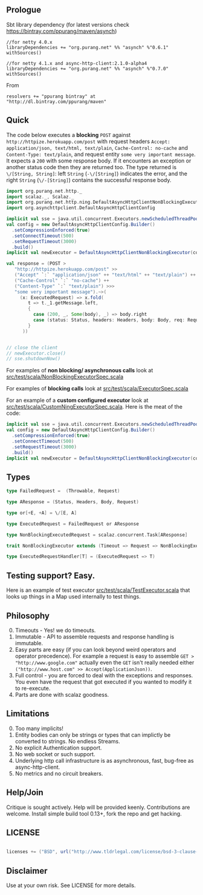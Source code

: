 ## Prologue

Sbt library dependency  (for latest versions check https://bintray.com/ppurang/maven/asynch)

    //for netty 4.0.x
    libraryDependencies += "org.purang.net" %% "asynch" %"0.6.1" withSources()

    //for netty 4.1.x and async-http-client:2.1.0-alpha4
    libraryDependencies += "org.purang.net" %% "asynch" %"0.7.0" withSources()

From

    resolvers += "ppurang bintray" at "http://dl.bintray.com/ppurang/maven"

## Quick

The code below executes a **blocking** `POST` against `http://httpize.herokuapp.com/post` with request headers `Accept: application/json, text/html, text/plain`,  `Cache-Control: no-cache` and `Content-Type: text/plain`, and request entity `some very important message`. It expects a `200` with some response body. If it encounters an exception or another status code then they are returned too. The type returned is `\/[String, String]`: left `String` (`-\/[String]`) indicates the error, and the right `String` (`\/-[String]`)  contains the successful response body.


```scala
import org.purang.net.http._
import scalaz._, Scalaz._
import org.purang.net.http.ning.DefaultAsyncHttpClientNonBlockingExecutor
import org.asynchttpclient.DefaultAsyncHttpClientConfig

implicit val sse = java.util.concurrent.Executors.newScheduledThreadPool(2)
val config = new DefaultAsyncHttpClientConfig.Builder()
  .setCompressionEnforced(true)
  .setConnectTimeout(500)
  .setRequestTimeout(3000)
  .build()
implicit val newExecutor = DefaultAsyncHttpClientNonBlockingExecutor(config)

val response = (POST >
   "http://httpize.herokuapp.com/post" >>
   ("Accept" `:` "application/json" ++ "text/html" ++ "text/plain") ++
   ("Cache-Control" `:` "no-cache") ++
   ("Content-Type" `:` "text/plain") >>>
   "some very important message").~>(
     (x: ExecutedRequest) => x.fold(
        t => t._1.getMessage.left,
        {
          case (200, _, Some(body), _) => body.right
          case (status: Status, headers: Headers, body: Body, req: Request) => status.toString.left
        }
      ))


// close the client
// newExecutor.close()
// sse.shutdownNow()
```

For examples of **non blocking/ asynchronous calls** look at  [src/test/scala/NonBlockingExecutorSpec.scala](https://github.com/ppurang/asynch/blob/master/src/test/scala/NonBlockingExecutorSpec.scala)

For examples of **blocking calls** look at  [src/test/scala/ExecutorSpec.scala](https://github.com/ppurang/asynch/blob/master/src/test/scala/ExecutorSpec.scala)

For an example of a **custom configured executor** look at [src/test/scala/CustomNingExecutorSpec.scala](https://github.com/ppurang/asynch/blob/master/src/test/scala/CustomNingExecutorSpec.scala). Here is the meat of the code:


```scala
implicit val sse = java.util.concurrent.Executors.newScheduledThreadPool(2)
val config = new DefaultAsyncHttpClientConfig.Builder()
  .setCompressionEnforced(true)
  .setConnectTimeout(500)
  .setRequestTimeout(3000)
  .build()
implicit val newExecutor = DefaultAsyncHttpClientNonBlockingExecutor(config)
```

## Types


```scala
type FailedRequest =  (Throwable, Request)

type AResponse = (Status, Headers, Body, Request)

type or[+E, +A] = \/[E, A]

type ExecutedRequest = FailedRequest or AResponse

type NonBlockingExecutedRequest = scalaz.concurrent.Task[AResponse]

trait NonBlockingExecutor extends (Timeout => Request => NonBlockingExecutedRequest)

type ExecutedRequestHandler[T] = (ExecutedRequest => T)
```

## Testing support? Easy.

Here is an example of test executor [src/test/scala/TestExecutor.scala](https://github.com/ppurang/asynch/blob/master/src/test/scala/TestExecutor.scala)
 that looks up things in a Map used internally to test things.


## Philosophy

0. Timeouts - Yes! we do timeouts.
1. Immutable - API to assemble requests and response handling is immutable.
2. Easy parts are easy (if you can look beyond weird operators and operator precedence). For example a request is easy to assemble
`GET > "http://www.google.com"` actually even the `GET` isn't really needed either `("http://www.host.com" >> Accept(ApplicationJson))`.
3. Full control -  you are forced to deal with the exceptions and responses. You even have the request that got executed if you wanted to modify it to re-execute.
4. Parts are done with scalaz goodness.


## Limitations

0. Too many implicits!
1. Entity bodies can only be strings or types that can implictly be converted to strings. No endless Streams.
2. No explicit Authentication support.
3. No web socket or such support.
4. Underlying http call infrastructure is as asynchronous, fast, bug-free as async-http-client.
5. No metrics and no circuit breakers.


## Help/Join

Critique is sought actively. Help will be provided keenly. Contributions are welcome. Install simple build tool 0.13+, fork the repo and get hacking.


## LICENSE

```scala

licenses += ("BSD", url("http://www.tldrlegal.com/license/bsd-3-clause-license-%28revised%29"))

```

## Disclaimer

Use at your own risk. See LICENSE for more details.

